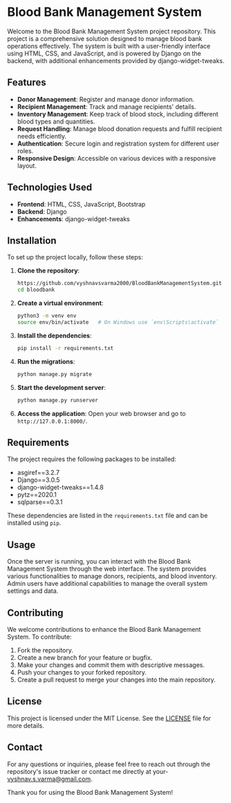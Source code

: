 # Blood Bank Management System

Welcome to the Blood Bank Management System project repository. This project is a comprehensive solution designed to manage blood bank operations effectively. The system is built with a user-friendly interface using HTML, CSS, and JavaScript, and is powered by Django on the backend, with additional enhancements provided by django-widget-tweaks.

## Features

- **Donor Management**: Register and manage donor information.
- **Recipient Management**: Track and manage recipients' details.
- **Inventory Management**: Keep track of blood stock, including different blood types and quantities.
- **Request Handling**: Manage blood donation requests and fulfill recipient needs efficiently.
- **Authentication**: Secure login and registration system for different user roles.
- **Responsive Design**: Accessible on various devices with a responsive layout.

## Technologies Used

- **Frontend**: HTML, CSS, JavaScript, Bootstrap
- **Backend**: Django
- **Enhancements**: django-widget-tweaks

## Installation

To set up the project locally, follow these steps:

1. **Clone the repository**:
    ```bash
    https://github.com/vyshnavsvarma2000/BloodBankManagementSystem.git
    cd bloodbank
    ```

2. **Create a virtual environment**:
    ```bash
    python3 -m venv env
    source env/bin/activate   # On Windows use `env\Scripts\activate`
    ```

3. **Install the dependencies**:
    ```bash
    pip install -r requirements.txt
    ```

4. **Run the migrations**:
    ```bash
    python manage.py migrate
    ```

5. **Start the development server**:
    ```bash
    python manage.py runserver
    ```

6. **Access the application**:
    Open your web browser and go to `http://127.0.0.1:8000/`.

## Requirements

The project requires the following packages to be installed:

- asgiref==3.2.7
- Django==3.0.5
- django-widget-tweaks==1.4.8
- pytz==2020.1
- sqlparse==0.3.1

These dependencies are listed in the `requirements.txt` file and can be installed using `pip`.

## Usage

Once the server is running, you can interact with the Blood Bank Management System through the web interface. The system provides various functionalities to manage donors, recipients, and blood inventory. Admin users have additional capabilities to manage the overall system settings and data.

## Contributing

We welcome contributions to enhance the Blood Bank Management System. To contribute:

1. Fork the repository.
2. Create a new branch for your feature or bugfix.
3. Make your changes and commit them with descriptive messages.
4. Push your changes to your forked repository.
5. Create a pull request to merge your changes into the main repository.

## License

This project is licensed under the MIT License. See the [LICENSE](LICENSE) file for more details.

## Contact

For any questions or inquiries, please feel free to reach out through the repository's issue tracker or contact me directly at your- vyshnav.s.varma@gmail.com.

Thank you for using the Blood Bank Management System!

